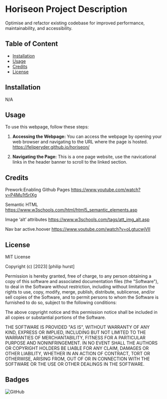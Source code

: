 # Horiseon Project Description

Optimise and refactor existing codebase for improved performance, maintainability, and accessibility.

## Table of Content

* [Installation](#installation)
* [Usage](#usage)
* [Credits](#credits)
* [License](#license)


## Installation

N/A


## Usage 

To use this webpage, follow these steps:

1. **Accessing the Webpage:** You can access the webpage by opening your web browser and navigating to the URL where the page is hosted.
https://feliperyder.github.io/horiseon/

2. **Navigating the Page:** This is a one page website, use the navicational links in the header banner to scroll to the linked section.


## Credits

Prework:Enabling Github Pages
https://www.youtube.com/watch?v=P4Mu1t5rIXg

Semantic HTML
https://www.w3schools.com/html/html5_semantic_elements.asp

Image ‘alt’ attributes
https://www.w3schools.com/tags/att_img_alt.asp

Nav bar active.hoover
https://www.youtube.com/watch?v=oLgtucwjVII


## License

MIT License

Copyright (c) [2023] [philip hurst]

Permission is hereby granted, free of charge, to any person obtaining a copy
of this software and associated documentation files (the "Software"), to deal
in the Software without restriction, including without limitation the rights
to use, copy, modify, merge, publish, distribute, sublicense, and/or sell
copies of the Software, and to permit persons to whom the Software is
furnished to do so, subject to the following conditions:

The above copyright notice and this permission notice shall be included in all
copies or substantial portions of the Software.

THE SOFTWARE IS PROVIDED "AS IS", WITHOUT WARRANTY OF ANY KIND, EXPRESS OR
IMPLIED, INCLUDING BUT NOT LIMITED TO THE WARRANTIES OF MERCHANTABILITY,
FITNESS FOR A PARTICULAR PURPOSE AND NONINFRINGEMENT. IN NO EVENT SHALL THE
AUTHORS OR COPYRIGHT HOLDERS BE LIABLE FOR ANY CLAIM, DAMAGES OR OTHER
LIABILITY, WHETHER IN AN ACTION OF CONTRACT, TORT OR OTHERWISE, ARISING FROM,
OUT OF OR IN CONNECTION WITH THE SOFTWARE OR THE USE OR OTHER DEALINGS IN THE
SOFTWARE.

## Badges

![GitHub](https://img.shields.io/github/license/feliperyder/horiseon)